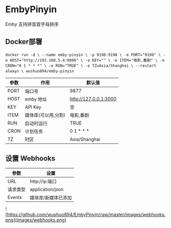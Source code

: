 # EmbyPinyin

Emby 支持拼音首字母排序

## Docker部署

`docker run -d \
--name emby-pinyin \
-p 9198:9198 \
-e PORT="9198" \
-e HOST="http://192.168.5.4:8096" \
-e KEY="" \
-e ITEM="电影,番剧" \
-e CRON="0 1 * * *" \
-e RUN="TRUE" \
-e TZ=Asia/Shanghai \
--restart always \
wushuo894/emby-pinyin`

| 参数   | 作用          | 默认值                   |
|------|-------------|-----------------------|
| PORT | 端口号         | 9877                  |
| HOST | emby 地址     | http://127.0.0.1:3000 |
| KEY  | API Key     | 空                     |
| ITEM | 媒体库(可以用,分割) | 电影,番剧                 |
| RUN  | 启动时运行       | TRUE                  |
| CRON | 计划任务        | 0 1 * * *             |
| TZ   | 时区          | Asia/Shanghai         |

## 设置 Webhooks

| 参数     | 设置               |
|--------|------------------|
| URL    | http://ip:端口     |
| 请求类型   | application/json |
| Events | 媒体库/新媒体已添加       |

![https://github.com/wushuo894/EmbyPinyin/raw/master/images/webhooks.png](images/webhooks.png)
